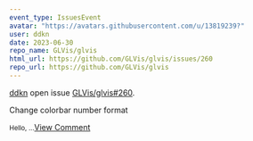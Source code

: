 ```yaml
---
event_type: IssuesEvent
avatar: "https://avatars.githubusercontent.com/u/13819239?"
user: ddkn
date: 2023-06-30
repo_name: GLVis/glvis
html_url: https://github.com/GLVis/glvis/issues/260
repo_url: https://github.com/GLVis/glvis
---
```


<a href='https://github.com/ddkn' target='_blank'>ddkn</a> open issue <a href='https://github.com/GLVis/glvis/issues/260' target='_blank'>GLVis/glvis#260</a>.

<p>Change colorbar number format</p><small>Hello,...</small><a href='https://github.com/GLVis/glvis/issues/260' target='_blank'>View Comment</a>